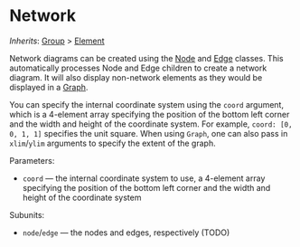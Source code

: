 # Network

*Inherits*: [Group](/docs/group) > [Element](/docs/element)

Network diagrams can be created using the [Node](/docs/node) and [Edge](/docs/edge) classes. This automatically processes Node and Edge children to create a network diagram. It will also display non-network elements as they would be displayed in a [Graph](/docs/graph).

You can specify the internal coordinate system using the `coord` argument, which is a 4-element array specifying the position of the bottom left corner and the width and height of the coordinate system. For example, `coord: [0, 0, 1, 1]` specifies the unit square. When using `Graph`, one can also pass in `xlim`/`ylim` arguments to specify the extent of the graph.

Parameters:
- `coord` — the internal coordinate system to use, a 4-element array specifying the position of the bottom left corner and the width and height of the coordinate system

Subunits:
- `node`/`edge` — the nodes and edges, respectively (TODO)
